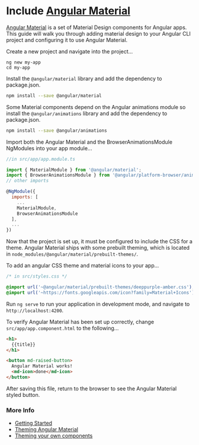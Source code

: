 # Include [Angular Material](https://material.angular.io)

[Angular Material](https://material.angular.io) is a set of Material Design components for Angular apps.
This guide will walk you through adding material design to your Angular CLI project and configuring it to use Angular Material.

Create a new project and navigate into the project...
```
ng new my-app
cd my-app
```

Install the `@angular/material` library and add the dependency to package.json.
```bash
npm install --save @angular/material
```

Some Material components depend on the Angular animations module so install the `@angular/animations` library and add the dependency to package.json.
```bash
npm install --save @angular/animations
```

Import both the Angular Material and the BrowserAnimationsModule NgModules into your app module...
```javascript
//in src/app/app.module.ts

import { MaterialModule } from '@angular/material';
import { BrowserAnimationsModule } from '@angular/platform-browser/animations';
// other imports

@NgModule({
  imports: [
    ...
    MaterialModule,
    BrowserAnimationsModule
  ],
  ...
})
```

Now that the project is set up, it must be configured to include the CSS for a theme. Angular Material ships with some prebuilt theming, which is located in `node_modules/@angular/material/prebuilt-themes/`.

To add an angular CSS theme and material icons to your app...
```sass
/* in src/styles.css */

@import url('~@angular/material/prebuilt-themes/deeppurple-amber.css');
@import url('~https://fonts.googleapis.com/icon?family=Material+Icons');
```

Run `ng serve` to run your application in development mode, and navigate to `http://localhost:4200`.

To verify Angular Material has been set up correctly, change `src/app/app.component.html` to the following...
```html
<h1>
  {{title}}
</h1>

<button md-raised-button>
  Angular Material works!
  <md-icon>done</md-icon>
</button>
```

After saving this file, return to the browser to see the Angular Material styled button.

### More Info

 - [Getting Started](https://material.angular.io/guide/getting-started)
 - [Theming Angular Material](https://material.angular.io/guide/theming)
 - [Theming your own components](https://material.angular.io/guide/theming-your-components)
